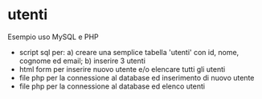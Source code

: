 # utenti
Esempio uso MySQL e PHP

- script sql per: a) creare una semplice tabella 'utenti' con id, nome, cognome ed email; b) inserire 3 utenti
- html form per inserire nuovo utente e/o elencare tutti gli utenti
- file php per la connessione al database ed inserimento di nuovo utente
- file php per la connessione al database ed elenco utenti
